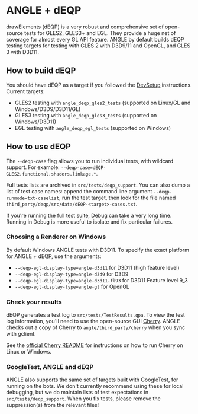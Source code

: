 # ANGLE + dEQP
drawElements (dEQP) is a very robust and comprehensive set of open-source tests for GLES2, GLES3+ and EGL. They provide a huge net of coverage for almost every GL API feature. ANGLE by default builds dEQP testing targets for testing with GLES 2 with D3D9/11 and OpenGL, and GLES 3 with D3D11.

## How to build dEQP

You should have dEQP as a target if you followed the [DevSetup](DevSetup.md) instructions. Current targets:

  * GLES2 testing with `angle_deqp_gles2_tests` (supported on Linux/GL and Windows/D3D9/D3D11/GL)
  * GLES3 testing with `angle_deqp_gles3_tests` (supported on Windows/D3D11)
  * EGL testing with `angle_deqp_egl_tests` (supported on Windows)

## How to use dEQP

The `--deqp-case` flag allows you to run individual tests, with wildcard support. For example: `--deqp-case=dEQP-GLES2.functional.shaders.linkage.*`.

Full tests lists are archived in `src/tests/deqp_support`. You can also dump a list of test case names: append the command line argument `--deqp-runmode=txt-caselist`, run the test target, then look for the file named `third_party/deqp/src/data/dEQP-<target>-cases.txt`.

If you're running the full test suite, Debug can take a very long time. Running in Debug is more useful to isolate and fix particular failures.

### Choosing a Renderer on Windows

By default Windows ANGLE tests with D3D11. To specify the exact platform for ANGLE + dEQP, use the arguments:

  * `--deqp-egl-display-type=angle-d3d11` for D3D11 (high feature level)
  * `--deqp-egl-display-type=angle-d3d9` for D3D9
  * `--deqp-egl-display-type=angle-d3d11-fl93` for D3D11 Feature level 9_3
  * `--deqp-egl-display-type=angle-gl` for OpenGL

### Check your results

dEQP generates a test log to `src/tests/TestResults.qpa`. To view the test log information, you'll need to use the open-source GUI [Cherry](https://android.googlesource.com/platform/external/cherry). ANGLE checks out a copy of Cherry to `angle/third_party/cherry` when you sync with gclient.

See the [official Cherry README](https://android.googlesource.com/platform/external/cherry/+/master/README) for instructions on how to run Cherry on Linux or Windows.

### GoogleTest, ANGLE and dEQP

ANGLE also supports the same set of targets built with GoogleTest, for running on the bots. We don't currently recommend using these for local debugging, but we do maintain lists of test expectations in `src/tests/deqp_support`. When you fix tests, please remove the suppression(s) from the relevant files!
